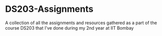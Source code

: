 # DS203-Assignments
A collection of all the assignments and resources gathered as a part of the course DS203 that I've done during my 2nd year at IIT Bombay
